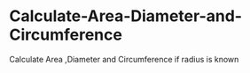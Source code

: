 # Calculate-Area-Diameter-and-Circumference
Calculate Area ,Diameter and Circumference if radius is known

